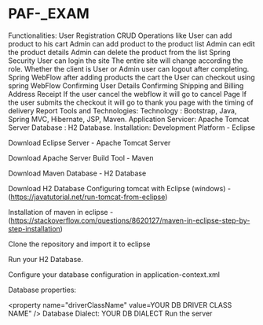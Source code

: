 # PAF-_EXAM
Functionalities: User Registration CRUD Operations like User can add product to his cart Admin can add product to the product list Admin can edit the product details Admin can delete the product from the list Spring Security User can login the site The entire site will change according the role. Whether the client is User or Admin user can logout after completing. Spring WebFlow after adding products the cart the User can checkout using spring WebFlow Confirming User Details Confirming Shipping and Billing Address Receipt If the user cancel the webflow it will go to cancel Page If the user submits the checkout it will go to thank you page with the timing of delivery Report Tools and Technologies: Technology : Bootstrap, Java, Spring MVC, Hibernate, JSP, Maven. Application Servicer: Apache Tomcat Server Database : H2 Database. Installation: Development Platform - Eclipse

Download Eclipse Server - Apache Tomcat Server

Download Apache Server Build Tool - Maven

Download Maven Database - H2 Database

Download H2 Database Configuring tomcat with Eclipse (windows) -(https://javatutorial.net/run-tomcat-from-eclipse)

Installation of maven in eclipse - (https://stackoverflow.com/questions/8620127/maven-in-eclipse-step-by-step-installation)

Clone the repository and import it to eclipse

Run your H2 Database.

Configure your database configuration in application-context.xml

Database properties:

<property name="driverClassName" value=YOUR DB DRIVER CLASS NAME" /> Database Dialect: YOUR DB DIALECT Run the server
